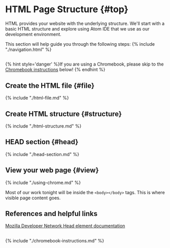 # HTML Page Structure {#top}

HTML provides your website with the underlying structure.  We'll start with a basic HTML structure and explore using Atom IDE that we use as our development environment.

This section will help guide you through the following steps:
{% include "./navigation.html" %}

<!-- trick markdown to give me a little space between these two sections of text -->
## 
{% hint style='danger' %}If you are using a Chromebook, please skip to the <a href="#chromebook-instructions">Chromebook instructions</a> below!
{% endhint %}


## Create the HTML file {#file} <span class="navigate-top"><a href="#top" title="Take me to the top of page"><i class="fa fa-chevron-circle-up" aria-hidden="true"></i></a></span>
{% include "./html-file.md" %}

## Create HTML structure {#structure} <span class="navigate-top"><a href="#top" title="Take me to the top of page"><i class="fa fa-chevron-circle-up" aria-hidden="true"></i></a></span>
{% include "./html-structure.md" %}

## HEAD section {#head} <span class="navigate-top"><a href="#top" title="Take me to the top of page"><i class="fa fa-chevron-circle-up" aria-hidden="true"></i></a></span>
{% include "./head-section.md" %}

## View your web page {#view} <span class="navigate-top"><a href="#top" title="Take me to the top of page"><i class="fa fa-chevron-circle-up" aria-hidden="true"></i></a></span>
{% include "./using-chrome.md" %}


Most of our work tonight will be inside the `<body></body>` tags.  This is where visible page content goes.

## References and helpful links <span class="navigate-top"><a href="#top" title="Take me to the top of page"><i class="fa fa-chevron-circle-up" aria-hidden="true"></i></a></span>
[Mozilla Developer Network Head element documentation](https://developer.mozilla.org/en-US/docs/Web/HTML/Element/head)

<!-- trick markdown to give me a little space between these two sections of text -->
## 
<!--sec data-title="Chromebook instructions" data-id="section0" data-show=true data-collapse=true ces-->
{% include "./chromebook-instructions.md" %}
<!--endsec-->
